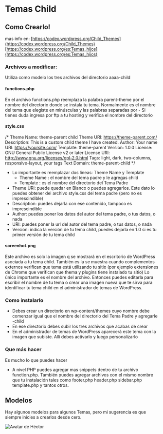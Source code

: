 # Temas Child
## Como Crearlo!
mas info en:
[https://codex.wordpress.org/Child_Themes](https://codex.wordpress.org/Child_Themes)
[https://codex.wordpress.org/es:Temas_hijos](https://codex.wordpress.org/es:Temas_hijos)

### Archivos a modificar:
Utiliza como modelo los tres archivos del directorio aaaa-child


#### functions.php
En el archivo functions.php reemplaza la palabra parent-theme por el nombre del directorio donde se instala tu tema. Normalmente es el nombre del tema que elegiste en minúsculas y las palabras separadas por -
Si tienes duda ingresa por ftp a tu hosting y verifica el nombre del directorio


#### style.css
/*
Theme Name:   theme-parent child
Theme URI:    https://theme-parent.com/
Description:  This is a custom child theme I have created.
Author:       Your name
URI:          https://yoursite.com/
Template:     theme-parent
Version:      1.0.0
License:      GNU General Public License v2 or later
License URI:  http://www.gnu.org/licenses/gpl-2.0.html
Tags:         light, dark, two-columns, responsive-layout, your tags
Text Domain:  theme-parent-child
*/

- Lo importante es reemplazar dos lineas: Theme Name y Template
  - Theme Name : el nombre del tema padre y le agregas child
  - Template   : es el nombre del directorio del Tema Padre
- Theme URI: puede quedar en Blanco o puedes agregarlos. Este dato lo puedes obtener del archivo style.css del tema padre (pero no es imprescindible)
- Description: puedes dejarla con ese contenido, tampoco es imprescindible
- Author: puedes poner los datos del autor del tema padre, o tus datos, o nada
- URI: puedes poner la url del autor del tema padre, o tus datos, o nada
- Version: indica la versión de tu tema child, puedes dejarla en 1.0 si es tu primer versión de tu tema child


#### screenhot.png
Este archivo es solo la imagen q se mostrará en el escritorio de WordPress asociada a tu tema child. También es la se muestra cuando complementos externos verifican que tema está utilizando tu sitio (por ejemplo extensiones de Chrome que verifican que thema y plugins tiene instalado tu sitio)
Lo único importante es el nombre del archivo.
Entonces puedes editarla para escribir el nombre de tu tema o crear una imagen nueva que te sirva para identificar tu tema child en el administrador de temas de WordPress.


### Como instalarlo
- Debes crear un directorio en wp-content/themes cuyo nombre debe comenzar igual que el nombre del directorio del Tema Padre y agregarle -child
- En ese directorio debes subir los tres archivos que acabas de crear
- En el administrador de temas de WordPress aparecerá este tema con la imagen que subiste. Allí debes activarlo y luego personalizarlo

### Que más hacer
Es mucho lo que puedes hacer
- A nivel PHP puedes agregar mas snippets dentro de tu archivo function.php. También puedes agregar archivos con el mismo nombre que tu instalación tales como footer.php header.php sidebar.php template.php y tantos otros.


## Modelos
Hay algunos modelos para algunos Temas, pero mi sugerencia es que siempre inicies a crearlos desde cero.

![Avatar de Héctor](https://en.gravatar.com/userimage/146115819/41a333edd75fea5257a0a684c76cf977.png)
